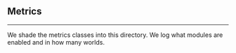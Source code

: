 ## Metrics
----------

We shade the metrics classes into this directory.
We log what modules are enabled and in how many worlds.